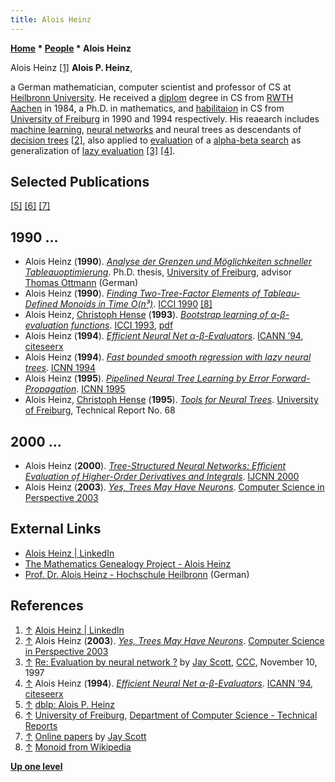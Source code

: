 ```yaml
---
title: Alois Heinz
---
```

**[Home](Home "Home") * [People](People "People") * Alois Heinz**

[](https://www.linkedin.com/in/alois-heinz-b1545448/) Alois Heinz <a id="cite-note-1" href="#cite-ref-1">[1]</a>
**Alois P. Heinz**,

a German mathematician, computer scientist and professor of CS at [Heilbronn University](https://en.wikipedia.org/wiki/Heilbronn_University).
He received a [diplom](https://en.wikipedia.org/wiki/Diplom) degree in CS from [RWTH Aachen](https://en.wikipedia.org/wiki/RWTH_Aachen_University) in 1984,
a Ph.D. in mathematics, and [habilitaion](https://en.wikipedia.org/wiki/Habilitation) in CS from [University of Freiburg](https://en.wikipedia.org/wiki/University_of_Freiburg) in 1990 and 1994 respectively.
His reaearch includes [machine learning](Learning "Learning"), [neural networks](Neural_Networks "Neural Networks") and neural trees as descendants of [decision trees](https://en.wikipedia.org/wiki/Decision_tree) <a id="cite-note-2" href="#cite-ref-2">[2]</a>, also applied to [evaluation](Evaluation "Evaluation") of a [alpha-beta search](Alpha-Beta "Alpha-Beta") as generalization of [lazy evaluation](Lazy_Evaluation "Lazy Evaluation") <a id="cite-note-3" href="#cite-ref-3">[3]</a> <a id="cite-note-4" href="#cite-ref-4">[4]</a>.

## Selected Publications

<a id="cite-note-5" href="#cite-ref-5">[5]</a> <a id="cite-note-6" href="#cite-ref-6">[6]</a> <a id="cite-note-7" href="#cite-ref-7">[7]</a>

## 1990 ...

- Alois Heinz (**1990**). *[Analyse der Grenzen und Möglichkeiten schneller Tableauoptimierung](https://www.worldcat.org/title/analyse-der-grenzen-und-moglichkeiten-schneller-tableauoptimierung/oclc/637104130)*. Ph.D. thesis, [University of Freiburg](https://en.wikipedia.org/wiki/University_of_Freiburg), advisor [Thomas Ottmann](Mathematician#TOttmann "Mathematician") (German)
- Alois Heinz (**1990**). *[Finding Two-Tree-Factor Elements of Tableau-Defined Monoids in Time O(n³)](https://link.springer.com/chapter/10.1007%2F3-540-53504-7_68)*. [ICCI 1990](https://dblp.uni-trier.de/db/conf/icci/icci90.html) <a id="cite-note-8" href="#cite-ref-8">[8]</a>
- Alois Heinz, [Christoph Hense](index.php?title=Christoph_Hense&action=edit&redlink=1 "Christoph Hense (page does not exist)") (**1993**). *[Bootstrap learning of α-β-evaluation functions](https://dl.acm.org/citation.cfm?id=896359)*. [ICCI 1993](https://dblp.uni-trier.de/db/conf/icci/icci1993.html), [pdf](https://pdfs.semanticscholar.org/2904/5415a702d6a79623f616b50e05a2e2273998.pdf)
- Alois Heinz (**1994**). *[Efficient Neural Net α-β-Evaluators](https://link.springer.com/chapter/10.1007/978-1-4471-2097-1_149)*. [ICANN ’94](https://link.springer.com/book/10.1007/978-1-4471-2097-1), [citeseerx](http://citeseerx.ist.psu.edu/viewdoc/summary?doi=10.1.1.55.3994)
- Alois Heinz (**1994**). *[Fast bounded smooth regression with lazy neural trees](https://ieeexplore.ieee.org/document/374421)*. [ICNN 1994](https://ieeexplore.ieee.org/xpl/conhome/3013/proceeding)
- Alois Heinz (**1995**). *[Pipelined Neural Tree Learning by Error Forward-Propagation](https://ieeexplore.ieee.org/document/488132)*. [ICNN 1995](https://ieeexplore.ieee.org/xpl/conhome/3505/proceeding)
- Alois Heinz, [Christoph Hense](index.php?title=Christoph_Hense&action=edit&redlink=1 "Christoph Hense (page does not exist)") (**1995**). *[Tools for Neural Trees](https://dl.acm.org/citation.cfm?id=896307)*. [University of Freiburg](https://en.wikipedia.org/wiki/University_of_Freiburg), Technical Report No. 68

## 2000 ...

- Alois Heinz (**2000**). *[Tree-Structured Neural Networks: Efficient Evaluation of Higher-Order Derivatives and Integrals](https://ieeexplore.ieee.org/document/857884?arnumber=857884)*. [IJCNN 2000](https://dblp.uni-trier.de/db/conf/ijcnn/ijcnn2000-2.html)
- Alois Heinz (**2003**). *[Yes, Trees May Have Neurons](https://link.springer.com/chapter/10.1007%2F3-540-36477-3_13)*. [Computer Science in Perspective 2003](https://dblp.uni-trier.de/db/conf/birthday/ottmann2003.html)

## External Links

- [Alois Heinz | LinkedIn](https://www.linkedin.com/in/alois-heinz-b1545448/)
- [The Mathematics Genealogy Project - Alois Heinz](https://www.genealogy.math.ndsu.nodak.edu/id.php?id=26413)
- [Prof. Dr. Alois Heinz - Hochschule Heilbronn](https://www.hs-heilbronn.de/alois.heinz) (German)

## References

1. <a id="cite-ref-1" href="#cite-note-1">↑</a> [Alois Heinz | LinkedIn](https://www.linkedin.com/in/alois-heinz-b1545448/)
1. <a id="cite-ref-2" href="#cite-note-2">↑</a> Alois Heinz (**2003**). *[Yes, Trees May Have Neurons](https://link.springer.com/chapter/10.1007%2F3-540-36477-3_13)*. [Computer Science in Perspective 2003](https://dblp.uni-trier.de/db/conf/birthday/ottmann2003.html)
1. <a id="cite-ref-3" href="#cite-note-3">↑</a> [Re: Evaluation by neural network ?](https://www.stmintz.com/ccc/index.php?id=11893) by [Jay Scott](Jay_Scott "Jay Scott"), [CCC](CCC "CCC"), November 10, 1997
1. <a id="cite-ref-4" href="#cite-note-4">↑</a> Alois Heinz (**1994**). *[Efficient Neural Net α-β-Evaluators](https://link.springer.com/chapter/10.1007/978-1-4471-2097-1_149)*. [ICANN ’94](https://link.springer.com/book/10.1007/978-1-4471-2097-1), [citeseerx](http://citeseerx.ist.psu.edu/viewdoc/summary?doi=10.1.1.55.3994)
1. <a id="cite-ref-5" href="#cite-note-5">↑</a> [dblp: Alois P. Heinz](https://dblp.uni-trier.de/pers/hd/h/Heinz:Alois_P=)
1. <a id="cite-ref-6" href="#cite-note-6">↑</a> [University of Freiburg](https://en.wikipedia.org/wiki/University_of_Freiburg), [Department of Computer Science - Technical Reports](http://tr.informatik.uni-freiburg.de/complete.php)
1. <a id="cite-ref-7" href="#cite-note-7">↑</a> [Online papers](http://satirist.org/learn-game/lists/papers.html) by [Jay Scott](Jay_Scott "Jay Scott")
1. <a id="cite-ref-8" href="#cite-note-8">↑</a> [Monoid from Wikipedia](https://en.wikipedia.org/wiki/Monoid)

**[Up one level](People "People")**

